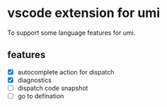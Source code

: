 # vscode extension for umi
To support some language features for umi.

## features
- [x] autocomplete action for dispatch  
- [x] diagnostics  
- [ ] dispatch code snapshot  
- [ ] go to defination  
